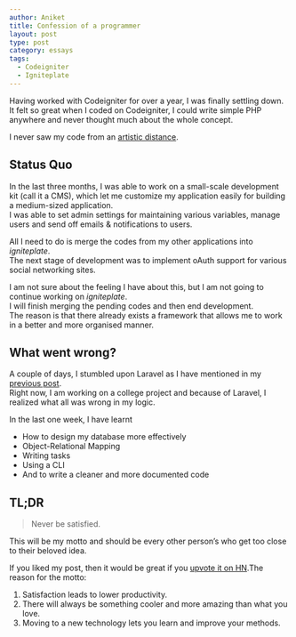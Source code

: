 ```yaml
---
author: Aniket
title: Confession of a programmer
layout: post
type: post
category: essays
tags:
  - Codeigniter
  - Igniteplate
---
```

Having worked with Codeigniter for over a year, I was finally settling down.  
It felt so great when I coded on Codeigniter, I could write simple PHP anywhere and never thought much about the whole concept.

I never saw my code from an [artistic distance][1].

## Status Quo

In the last three months, I was able to work on a small-scale development kit (call it a CMS), which let me customize my application easily for building a medium-sized application.  
I was able to set admin settings for maintaining various variables, manage users and send off emails & notifications to users.

All I need to do is merge the codes from my other applications into *igniteplate*.  
The next stage of development was to implement oAuth support for various social networking sites.

I am not sure about the feeling I have about this, but I am not going to continue working on *igniteplate*.  
I will finish merging the pending codes and then end development.  
The reason is that there already exists a framework that allows me to work in a better and more organised manner.

## What went wrong?

A couple of days, I stumbled upon Laravel as I have mentioned in my [previous post][2].  
Right now, I am working on a college project and because of Laravel, I realized what all was wrong in my logic.

In the last one week, I have learnt

*   How to design my database more effectively
*   Object-Relational Mapping
*   Writing tasks
*   Using a CLI
*   And to write a cleaner and more documented code

## TL;DR

> Never be satisfied.

This will be my motto and should be every other person’s who get too close to their beloved idea.

If you liked my post, then it would be great if you [upvote it on HN][3].The reason for the motto:

1.  Satisfaction leads to lower productivity.
2.  There will always be something cooler and more amazing than what you love.
3.  Moving to a new technology lets you learn and improve your methods.

 [1]: http://www.alistapart.com/articles/artistic-distance/ "Artistic Distance"
 [2]: http://www.aniketpant.com/posts/a-shift-from-codeigniter-to-laravel "A Shift from Codeigniter to Laravel"
 [3]: http://news.ycombinator.com/item?id=4070202